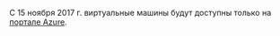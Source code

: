 С 15 ноября 2017 г. виртуальные машины будут доступны только на [портале Azure](https://portal.azure.com). 